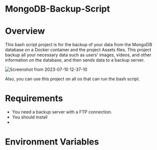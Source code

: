 # MongoDB-Backup-Script

# Overview
This bash script project is for the backup of your data from the MongoDB database on a Docker container and the project Assets files.
This project backup all your necessary data such as users' images, videos, and other information on the database, and then sends data to a backup server.


![Screenshot from 2023-07-10 12-37-10](https://github.com/adel-bz/MongoDB-Bcakup-Script/assets/45201934/7380833e-21e8-4146-bd49-2d4090251c33)

Also, you can use this project on all os that can run the bash script.

# Requirements
- You need a backup server with a FTP connection.
- You should install
- 
# Environment Variables
